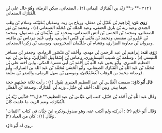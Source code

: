 ٢١٢٦ -** د:** زَيْد بن الْمُبَارَك اليماني (٢) ، الصنعاني، سكن الرملة، وهُوَ خال علي بْن الْمُبَارَك الصنعاني.

**رَوَى عَن:** إِبْرَاهِيم بْن عُقَيْل بْن معقل، ورباح بن زيد، وسفيان بْنعُيَيْنَة، وسلام بْن وهْب الجندي وعبد ربه بْن بارق الحنفي، وعبد الملك بْن مُحَمَّد الصنعاني (د) ، ومحمد بْن ثور الصنعاني، ومحمد بْن الحسن بْن أتش الصنعاني، ومحمد بْن سُلَيْمان بْن مسمول، ومحمد بْن عَمْرو بْن مقسم، ومحمد بْن يَحْيَى بْن قَيْس المأربي، وأَبِي عُبَيد مرداس بْن ماقنه، ومروان بْن معاوية الفزاري، وهشام بْن سُلَيْمان المخزومي، ويوسف بْن زكريا الصنعاني.

**رَوَى عَنه:** إبراهيم بْن عبد الرحمن بْن مهدي، وأَحْمَد بْن مَنْصُور الرمادي، وجعفر بْن مسافر التنيسي (د) ، وسلمة بْن شبيب النيسابوري، وعباس بْن إِسْمَاعِيل الْحَرَّانِيّ، وعباس بْن عبد العظيم العنبري، وأَبُو يحيى عَبد اللَّهِ بْن أَحْمَد بْن أَبي مسرة المكي، وابن أخته علي بْن مُحَمَّد بْن عَبد اللَّهِ بْن الْمُبَارَك الصنعاني، وأَبُو الْحَسَن مُحَمَّد بْن عَبد الله بن المبارك، وأبو قرصانة محمد بن الوهاب الْعَسْقَلانِيّ، وموسى بْن سهل الرملي، والنضر بْن سَلَمَة.

**قال أَبُو دَاوُد:** سمعت الْعَبَّاس بْن عبد العظيم العنبري يَقُول (١) : رأيت ثلاثة جعلتهم حجة فيما بيني وبين الله: أَحْمَد بْن حَنْبَل، وزيد بْن الْمُبَارَك، وصدقة بْن الْفَضْل.

وَقَال عَبد اللَّهِ بْن أَحْمَد بْن حَنْبَل، كتب إلي عَبَّاس بْن عبد العظيم،** قال:** حَدَّثَنِي زَيْد بْن الْمُبَارَك، ونعم الزيد، ما علمت كَانَ.

وَقَال أَبُو حَاتِم (٢) : أدركته ولم أكتب عنه، وهو صدوق.وذكره ابنُ حِبَّان في كتاب "الثقات" وَقَال (١) : كان من العباد (٢) .

روى له أَبُو دَاوُد.